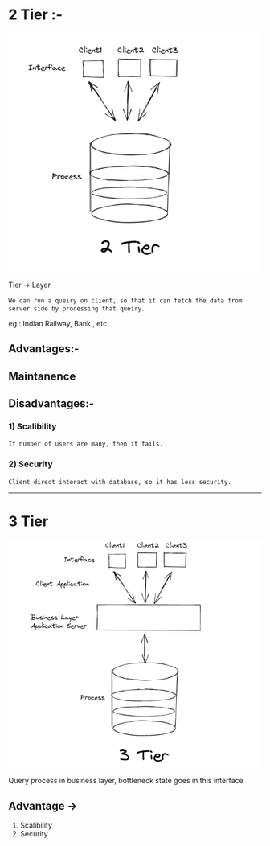 # **2 Tier** :-

![2 Tier](images/2%20tier.png)

Tier -> Layer 

    We can run a queiry on client, so that it can fetch the data from server side by processing that queiry.

eg.: Indian Railway, Bank , etc.

## **Advantages**:-

## Maintanence



## **Disadvantages**:-
### 1) Scalibility
    If number of users are many, then it fails.

### 2) Security
    Client direct interact with database, so it has less security.



_____________________________________________________________________


# **3 Tier**

![3 Tier](images/3%20tier.png)

Query process in business layer, bottleneck state goes in this interface

## Advantage ->
1) Scalibility
2) Security